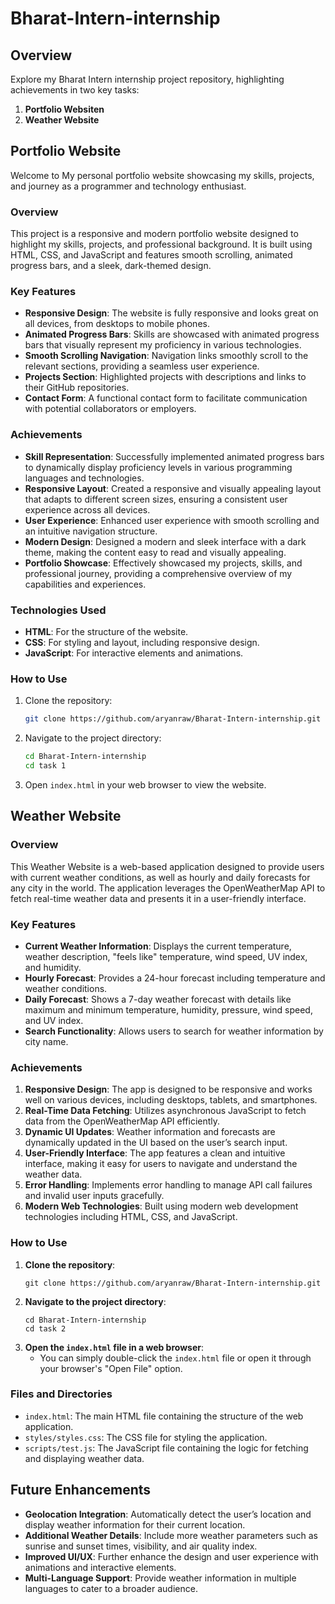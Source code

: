 # Bharat-Intern-internship

## Overview

Explore my Bharat Intern internship project repository, highlighting achievements in two key tasks:

1. **Portfolio Websiten**
2. **Weather Website**

## Portfolio Website

Welcome to My personal portfolio website showcasing my skills, projects, and journey as a programmer and technology enthusiast.

### Overview

This project is a responsive and modern portfolio website designed to highlight my skills, projects, and professional background. It is built using HTML, CSS, and JavaScript and features smooth scrolling, animated progress bars, and a sleek, dark-themed design.

### Key Features

- **Responsive Design**: The website is fully responsive and looks great on all devices, from desktops to mobile phones.
- **Animated Progress Bars**: Skills are showcased with animated progress bars that visually represent my proficiency in various technologies.
- **Smooth Scrolling Navigation**: Navigation links smoothly scroll to the relevant sections, providing a seamless user experience.
- **Projects Section**: Highlighted projects with descriptions and links to their GitHub repositories.
- **Contact Form**: A functional contact form to facilitate communication with potential collaborators or employers.

### Achievements

- **Skill Representation**: Successfully implemented animated progress bars to dynamically display proficiency levels in various programming languages and technologies.
- **Responsive Layout**: Created a responsive and visually appealing layout that adapts to different screen sizes, ensuring a consistent user experience across all devices.
- **User Experience**: Enhanced user experience with smooth scrolling and an intuitive navigation structure.
- **Modern Design**: Designed a modern and sleek interface with a dark theme, making the content easy to read and visually appealing.
- **Portfolio Showcase**: Effectively showcased my projects, skills, and professional journey, providing a comprehensive overview of my capabilities and experiences.

### Technologies Used

- **HTML**: For the structure of the website.
- **CSS**: For styling and layout, including responsive design.
- **JavaScript**: For interactive elements and animations.

### How to Use

1. Clone the repository:
    ```bash
    git clone https://github.com/aryanraw/Bharat-Intern-internship.git
    ```
2. Navigate to the project directory:
    ```bash
    cd Bharat-Intern-internship
    cd task 1
    ```
3. Open `index.html` in your web browser to view the website.

## Weather Website

### Overview

This Weather Website is a web-based application designed to provide users with current weather conditions, as well as hourly and daily forecasts for any city in the world. The application leverages the OpenWeatherMap API to fetch real-time weather data and presents it in a user-friendly interface. 

### Key Features
- **Current Weather Information**: Displays the current temperature, weather description, "feels like" temperature, wind speed, UV index, and humidity.
- **Hourly Forecast**: Provides a 24-hour forecast including temperature and weather conditions.
- **Daily Forecast**: Shows a 7-day weather forecast with details like maximum and minimum temperature, humidity, pressure, wind speed, and UV index.
- **Search Functionality**: Allows users to search for weather information by city name.

### Achievements

1. **Responsive Design**: The app is designed to be responsive and works well on various devices, including desktops, tablets, and smartphones.
2. **Real-Time Data Fetching**: Utilizes asynchronous JavaScript to fetch data from the OpenWeatherMap API efficiently.
3. **Dynamic UI Updates**: Weather information and forecasts are dynamically updated in the UI based on the user’s search input.
4. **User-Friendly Interface**: The app features a clean and intuitive interface, making it easy for users to navigate and understand the weather data.
5. **Error Handling**: Implements error handling to manage API call failures and invalid user inputs gracefully.
6. **Modern Web Technologies**: Built using modern web development technologies including HTML, CSS, and JavaScript.

### How to Use

1. **Clone the repository**:
   ```
   git clone https://github.com/aryanraw/Bharat-Intern-internship.git
   ```
2. **Navigate to the project directory**:
   ```
   cd Bharat-Intern-internship
   cd task 2
   ```
3. **Open the `index.html` file in a web browser**:
   - You can simply double-click the `index.html` file or open it through your browser's "Open File" option.

### Files and Directories

- `index.html`: The main HTML file containing the structure of the web application.
- `styles/styles.css`: The CSS file for styling the application.
- `scripts/test.js`: The JavaScript file containing the logic for fetching and displaying weather data.

## Future Enhancements

- **Geolocation Integration**: Automatically detect the user’s location and display weather information for their current location.
- **Additional Weather Details**: Include more weather parameters such as sunrise and sunset times, visibility, and air quality index.
- **Improved UI/UX**: Further enhance the design and user experience with animations and interactive elements.
- **Multi-Language Support**: Provide weather information in multiple languages to cater to a broader audience.

